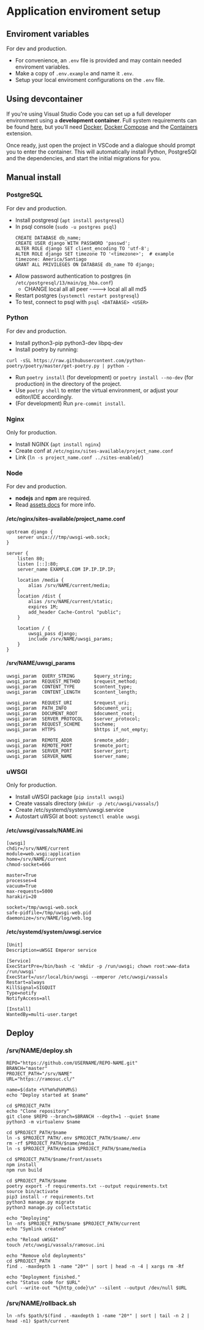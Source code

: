 # Application enviroment setup

## Enviroment variables
For dev and production.
+ For convenience, an `.env` file is provided and may contain needed enviroment variables.
+ Make a copy of `.env.example` and name it `.env`.
+ Setup your local enviroment configurations on the `.env` file.

## Using devcontainer
If you're using Visual Studio Code you can set up a full developer environment using a **development container**. Full system requirements can be found [here](https://code.visualstudio.com/docs/remote/containers), but you'll need [Docker](https://docs.docker.com/get-started/overview/), [Docker Compose](https://docs.docker.com/compose/) and the [Containers](https://marketplace.visualstudio.com/items?itemName=ms-vscode-remote.remote-containers) extension.

Once ready, just open the project in VSCode and a dialogue should prompt you to enter the container. This will automatically install Python, PostgreSQl and the dependencies, and start the initial migrations for you.


## Manual install
### PostgreSQL
For dev and production.
+ Install postgresql (`apt install postgresql`)
+ In psql console (`sudo -u postgres psql`)
	```
	CREATE DATABASE db_name;
  	CREATE USER django WITH PASSWORD 'passwd';
  	ALTER ROLE django SET client_encoding TO 'utf-8';
  	ALTER ROLE django SET timezone TO '<timezone>';  # example timezone: America/Santiago
  	GRANT ALL PRIVILEGES ON DATABASE db_name TO django;
	```
+ Allow password authentication to postgres (in `/etc/postgresql/13/main/pg_hba.conf`)
  + CHANGE local all all peer ----> local all all md5
+ Restart postgres (`systemctl restart postgresql`)
+ To test, connect to psql with `psql <DATABASE> <USER>`

### Python
For dev and production.
+ Install python3-pip python3-dev libpq-dev
+ Install poetry by running:
```shell
curl -sSL https://raw.githubusercontent.com/python-poetry/poetry/master/get-poetry.py | python -
```
+ Run `poetry install` (for development) or `poetry install --no-dev` (for production) in the directory of the project.
+ Use `poetry shell` to enter the virtual environment, or adjust your editor/IDE accordingly.
+ (For development) Run `pre-commit install`.

### Nginx
Only for production.
+ Install NGINX (`apt install nginx`)
+ Create conf at `/etc/nginx/sites-available/project_name.conf`
+ Link (`ln -s project_name.conf ../sites-enabled/`)

### Node
For dev and production.
+ **nodejs** and **npm** are required.
+ Read [assets docs](ASSETS.md) for more info.

#### /etc/nginx/sites-available/project_name.conf
```
upstream django {
	server unix:///tmp/uwsgi-web.sock;
}

server {
	listen 80;
	listen [::]:80;
	server_name EXAMPLE.COM IP.IP.IP.IP;

	location /media {
		alias /srv/NAME/current/media;
	}
	location /dist {
		alias /srv/NAME/current/static;
		expires 1M;
		add_header Cache-Control "public";
	}

	location / {
		uwsgi_pass django;
		include /srv/NAME/uwsgi_params;
	}
}
```

#### /srv/NAME/uwsgi_params
```
uwsgi_param  QUERY_STRING       $query_string;
uwsgi_param  REQUEST_METHOD     $request_method;
uwsgi_param  CONTENT_TYPE       $content_type;
uwsgi_param  CONTENT_LENGTH     $content_length;

uwsgi_param  REQUEST_URI        $request_uri;
uwsgi_param  PATH_INFO          $document_uri;
uwsgi_param  DOCUMENT_ROOT      $document_root;
uwsgi_param  SERVER_PROTOCOL    $server_protocol;
uwsgi_param  REQUEST_SCHEME     $scheme;
uwsgi_param  HTTPS              $https if_not_empty;

uwsgi_param  REMOTE_ADDR        $remote_addr;
uwsgi_param  REMOTE_PORT        $remote_port;
uwsgi_param  SERVER_PORT        $server_port;
uwsgi_param  SERVER_NAME        $server_name;
```

### uWSGI
Only for production.
+ Install uWSGI package (`pip install uwsgi`)
+ Create vassals directory (`mkdir -p /etc/uwsgi/vassals/`)
+ Create /etc/systemd/system/uwsgi.service
+ Autostart uWSGI at boot: `systemctl enable uwsgi`

#### /etc/uwsgi/vassals/NAME.ini
```
[uwsgi]
chdir=/srv/NAME/current
module=web.wsgi:application
home=/srv/NAME/current
chmod-socket=666

master=True
processes=4
vacuum=True
max-requests=5000
harakiri=20

socket=/tmp/uwsgi-web.sock
safe-pidfile=/tmp/uwsgi-web.pid
daemonize=/srv/NAME/log/web.log
```

#### /etc/systemd/system/uwsgi.service
```
[Unit]
Description=uWSGI Emperor service

[Service]
ExecStartPre=/bin/bash -c 'mkdir -p /run/uwsgi; chown root:www-data /run/uwsgi'
ExecStart=/usr/local/bin/uwsgi --emperor /etc/uwsgi/vassals
Restart=always
KillSignal=SIGQUIT
Type=notify
NotifyAccess=all

[Install]
WantedBy=multi-user.target
```


## Deploy
### /srv/NAME/deploy.sh
```
REPO="https://github.com/USERNAME/REPO-NAME.git"
BRANCH="master"
PROJECT_PATH="/srv/NAME"
URL="https://ramosuc.cl/"

name=$(date +%Y%m%d%H%M%S)
echo "Deploy started at $name"

cd $PROJECT_PATH
echo "Clone repository"
git clone $REPO --branch=$BRANCH --depth=1 --quiet $name
python3 -m virtualenv $name

cd $PROJECT_PATH/$name
ln -s $PROJECT_PATH/.env $PROJECT_PATH/$name/.env
rm -rf $PROJECT_PATH/$name/media
ln -s $PROJECT_PATH/media $PROJECT_PATH/$name/media

cd $PROJECT_PATH/$name/front/assets
npm install
npm run build

cd $PROJECT_PATH/$name
poetry export -f requirements.txt --output requirements.txt
source bin/activate
pip3 install -r requirements.txt
python3 manage.py migrate
python3 manage.py collectstatic

echo "Deploying"
ln -nfs $PROJECT_PATH/$name $PROJECT_PATH/current
echo "Symlink created"

echo "Reload uWSGI"
touch /etc/uwsgi/vassals/ramosuc.ini

echo "Remove old deployments"
cd $PROJECT_PATH
find . -maxdepth 1 -name "20*" | sort | head -n -4 | xargs rm -Rf

echo "Deployment finished."
echo "Status code for $URL"
curl --write-out "%{http_code}\n" --silent --output /dev/null $URL
```

### /srv/NAME/rollback.sh
```
ln -nfs $path/$(find . -maxdepth 1 -name "20*" | sort | tail -n 2 | head -n1) $path/current
```
